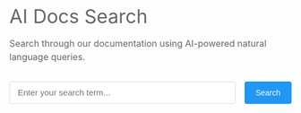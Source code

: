 <div class="search-section">
    <h1>AI Docs Search</h1>
    <p class="search-description">
        Search through our documentation using AI-powered natural language queries.
    </p>
    <div class="search-container">
        <input
            type="text"
            id="searchInput"
            class="search-input"
            placeholder="Enter your search term..."
        >
        <button id="searchButton" class="search-button">Search</button>
    </div>
    <div id="spinner" class="spinner-container" style="display: none;">
        <div class="spinner"></div>
    </div>
    <div id="results" class="results-container"></div>
</div>

<style>
Untitled
.search-section {
    max-width: 800px;
    margin: 0 auto;
    padding: 0 1rem 2rem;
}

h1 {
    color: #666;
    font-size: 2.125rem;
    font-weight: normal;
    margin-bottom: 1rem;
}

.search-description {
    color: #666;
    font-size: 1rem;
    line-height: 1.5;
    margin-bottom: 2rem;
    max-width: 800px;
}

.search-container {
    display: flex;
    gap: 1rem;
    max-width: 800px;
    margin: 0;  /* Changed from auto to 0 to align left */
}

.search-input {
    flex: 1;
    padding: 0 0.875rem;
    border: 1px solid #ddd;
    border-radius: 4px;
    font-size: 0.9375rem;
    outline: none;
    height: 40px;  /* Explicit height */
}

.search-input:focus {
    border-color: #6c63ff;
}

.search-button {
    padding: 0 1.25rem;
    background-color: #2196F3;
    color: white;
    border: none;
    border-radius: 4px;
    cursor: pointer;
    font-size: 0.875rem;
    transition: background-color 0.2s;
    height: 40px;  /* Match the height of search input */
    display: flex;
    align-items: center;
    justify-content: center;
}

.search-button:hover {
    background-color: #1976D2;
}

.spinner-container {
    display: flex;
    justify-content: center;
    margin-top: 2rem;
}

.spinner {
    width: 40px;
    height: 40px;
    border: 4px solid #f3f3f3;
    border-top: 4px solid #2196F3;
    border-radius: 50%;
    animation: spin 1s linear infinite;
}

@keyframes spin {
    0% { transform: rotate(0deg); }
    100% { transform: rotate(360deg); }
}

.results-container {
    margin-top: 2rem;
    max-width: 800px;
}

.result-item {
    padding: 1rem;
    border: 1px solid #ddd;
    border-radius: 4px;
    margin-bottom: 1rem;
}

.result-title {
    font-size: 1.2rem;
    color: #2196F3;
    margin-bottom: 0.5rem;
}

.result-description {
    color: #666;
}

.error-message {
    color: #dc3545;
    padding: 1rem;
    border: 1px solid #dc3545;
    border-radius: 4px;
    margin-top: 1rem;
}

.markdown-content {
    line-height: 1.6;
    color: var(--md-typeset-color);
    background: var(--md-default-bg-color);
    border: 1px solid var(--md-default-fg-color--lightest);
    border-radius: 12px;
    padding: 1.5rem;
    box-shadow: 0 2px 4px rgba(0,0,0,0.05);
    position: relative;
    margin-top: 2rem;
}

.markdown-content::before {
    content: '';
    position: absolute;
    top: -8px;
    left: 24px;
    width: 16px;
    height: 16px;
    background: var(--md-default-bg-color);
    border-left: 1px solid var(--md-default-fg-color--lightest);
    border-top: 1px solid var(--md-default-fg-color--lightest);
    transform: rotate(45deg);
}

.markdown-content > *:first-child {
    margin-top: 0;
    padding-top: 0;
}

.markdown-content p {
    margin-bottom: 1rem;
}

.markdown-content p:last-child {
    margin-bottom: 0;
}

.markdown-content code {
    background: var(--md-code-bg-color);
    color: var(--md-code-fg-color);
    padding: 0.2em 0.4em;
    border-radius: 3px;
    font-size: 0.9em;
    font-family: ui-monospace, SFMono-Regular, SF Mono, Menlo, Consolas, Liberation Mono, monospace;
}

.markdown-content pre {
    background: var(--md-code-bg-color);
    padding: 1rem;
    border-radius: 6px;
    overflow-x: auto;
    margin: 1rem 0;
}

.markdown-content pre code {
    background: none;
    padding: 0;
    font-size: 0.9em;
}

[data-md-color-scheme="slate"] .markdown-content {
    box-shadow: 0 2px 4px rgba(0,0,0,0.1);
}

</style>

<script src="https://cdnjs.cloudflare.com/ajax/libs/marked/9.1.6/marked.min.js"></script>

<script>
window.addEventListener('load', function() {
    function displayResults(responseText) {
        const resultsContainer = document.getElementById('results');
        const spinner = document.getElementById('spinner');
        const searchContainer = document.querySelector('.search-container');

        // Hide spinner
        spinner.style.display = 'none';

        // Scroll to search bar
        searchContainer.scrollIntoView({ behavior: 'smooth', block: 'start' });

        try {
            const results = JSON.parse(responseText);

            marked.setOptions({
                breaks: true,
                gfm: true,
                headerIds: false,
                sanitize: false
            });

            const htmlContent = marked.parse(results.message);

            resultsContainer.className = 'markdown-content';
            resultsContainer.innerHTML = htmlContent;

            // Scroll after content is rendered
            setTimeout(() => {
                const searchContainer = document.querySelector('.search-container');
                const offset = 55; // Offset from top in pixels
                const elementPosition = searchContainer.getBoundingClientRect().top;
                const offsetPosition = elementPosition + window.pageYOffset - offset;

                window.scrollTo({
                    top: offsetPosition,
                    behavior: 'smooth'
                });
            }, 100);
        } catch (error) {
            console.error('Error parsing results:', error);
            resultsContainer.innerHTML = '<div class="error-message">Error processing results</div>';
        }
    }

    async function performSearch() {
        const searchInput = document.getElementById('searchInput');
        const resultsContainer = document.getElementById('results');
        const spinner = document.getElementById('spinner');
        const searchTerm = searchInput.value.trim();

        if (!searchTerm) {
            resultsContainer.innerHTML = '<div class="error-message">Please enter a search term</div>';
            return;
        }

        // Show spinner, clear results
        spinner.style.display = 'flex';
        resultsContainer.innerHTML = '';

        try {
            const data = {
                "query": searchTerm
            };

            const options = {
                method: 'POST',
                headers: {
                    'accept': 'text/plain',
                    'content-type': 'application/json',
                },
                body: JSON.stringify(data)
            };

            // const API_ENDPOINT = 'http://0.0.0.0:3000/api/v1/docs_help';
            const API_ENDPOINT = 'https://help.merge.khulnasoft.com/api/v1/docs_help';

            const response = await fetch(API_ENDPOINT, options);

            if (!response.ok) {
                throw new Error(`HTTP error! status: ${response.status}`);
            }

            const responseText = await response.text();
            displayResults(responseText);
        } catch (error) {
            spinner.style.display = 'none';
            resultsContainer.innerHTML = `
                <div class="error-message">
                    An error occurred while searching. Please try again later.
                </div>
            `;
        }
    }

    // Add event listeners
    const searchButton = document.getElementById('searchButton');
    const searchInput = document.getElementById('searchInput');

    if (searchButton) {
        searchButton.addEventListener('click', performSearch);
    }

    if (searchInput) {
        searchInput.addEventListener('keypress', function(e) {
            if (e.key === 'Enter') {
                performSearch();
            }
        });
    }
});
</script>
